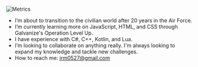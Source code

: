 ![Metrics](https://metrics.lecoq.io/jrm0527?template=classic&achievements=1&habits=1&languages=1&base=header%2C%20activity%2C%20community%2C%20repositories%2C%20metadata&base.indepth=false&base.hireable=false&base.skip=false&languages=false&languages.limit=8&languages.threshold=0%25&languages.other=false&languages.colors=github&languages.sections=most-used&languages.indepth=false&languages.analysis.timeout=15&languages.analysis.timeout.repositories=7.5&languages.categories=markup%2C%20programming&languages.recent.categories=markup%2C%20programming&languages.recent.load=300&languages.recent.days=14&habits=false&habits.from=200&habits.days=14&habits.facts=true&habits.charts=false&habits.charts.type=classic&habits.trim=false&habits.languages.limit=8&habits.languages.threshold=0%25&achievements=false&achievements.threshold=C&achievements.secrets=true&achievements.display=detailed&achievements.limit=0&config.timezone=America%2FNew_York)


- I’m about to transition to the civilian world after 20 years in the Air Force.
- I’m currently learning more on JavaScript, HTML, and CSS through Galvanize's Operation Level Up.
- I have experience with C#, C++, Kotlin, and Lua.
- I’m looking to collaborate on anything really. I'm always looking to expand my knowledge and tackle new challenges.
- How to reach me: jrm0527@gmail.com
